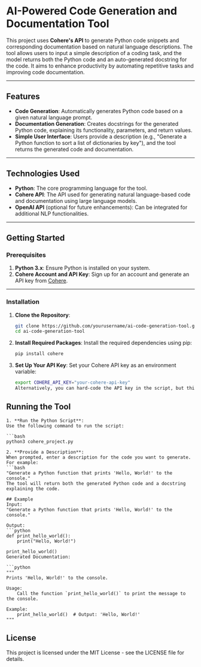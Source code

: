 # AI-Powered Code Generation and Documentation Tool

This project uses **Cohere's API** to generate Python code snippets and corresponding documentation based on natural language descriptions. The tool allows users to input a simple description of a coding task, and the model returns both the Python code and an auto-generated docstring for the code. It aims to enhance productivity by automating repetitive tasks and improving code documentation.

---

## Features

- **Code Generation**: Automatically generates Python code based on a given natural language prompt.
- **Documentation Generation**: Creates docstrings for the generated Python code, explaining its functionality, parameters, and return values.
- **Simple User Interface**: Users provide a description (e.g., "Generate a Python function to sort a list of dictionaries by key"), and the tool returns the generated code and documentation.

---

## Technologies Used

- **Python**: The core programming language for the tool.
- **Cohere API**: The API used for generating natural language-based code and documentation using large language models.
- **OpenAI API** (optional for future enhancements): Can be integrated for additional NLP functionalities.

---

## Getting Started

### Prerequisites

1. **Python 3.x**: Ensure Python is installed on your system.
2. **Cohere Account and API Key**: Sign up for an account and generate an API key from [Cohere](https://cohere.ai/).

---

### Installation

1. **Clone the Repository**:

   ```bash
   git clone https://github.com/yourusername/ai-code-generation-tool.git
   cd ai-code-generation-tool

2. **Install Required Packages**:
    Install the required dependencies using pip:

    ```bash
    pip install cohere

3. **Set Up Your API Key**:
    Set your Cohere API key as an environment variable:
    ```bash
    export COHERE_API_KEY="your-cohere-api-key"
    Alternatively, you can hard-code the API key in the script, but this is not recommended for security reasons.

## Running the Tool
    1. **Run the Python Script**:
    Use the following command to run the script:

    ```bash
    python3 cohere_project.py

    2. **Provide a Description**:
    When prompted, enter a description for the code you want to generate. For example:
    ```bash
    "Generate a Python function that prints 'Hello, World!' to the console."
    The tool will return both the generated Python code and a docstring explaining the code.
    
    ## Example
    Input:
    "Generate a Python function that prints 'Hello, World!' to the console."

    Output:
    ```python
    def print_hello_world():
        print("Hello, World!")

    print_hello_world()
    Generated Documentation:

    ```python
    """
    Prints 'Hello, World!' to the console.

    Usage:
        Call the function `print_hello_world()` to print the message to the console.

    Example:
        print_hello_world()  # Output: 'Hello, World!'
    """

## License
This project is licensed under the MIT License - see the LICENSE file for details.